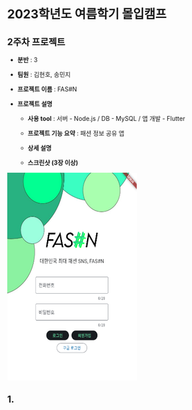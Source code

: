 # 2023학년도 여름학기 몰입캠프
## 2주차 프로젝트
- **분반** : 3
- **팀원** : 김현호, 송민지
- **프로젝트 이름** : FAS#N
- **프로젝트 설명**

  - **사용 tool** : 서버 - Node.js / DB - MySQL / 앱 개발 - Flutter
    
    
  - **프로젝트 기능 요약** : 패션 정보 공유 앱
 
    
  - **상세 설명**
    

  - **스크린샷 (3장 이상)**

<img src="week2/login.png" width="300" height="480" alt="login"></img><br/>



## 1. 
